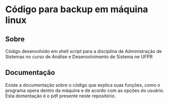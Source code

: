 # Código para backup em máquina linux

## Sobre

Código desenvolvido em shell script para a disciplina de Administração de Sistemas no curso de Análise e Desenvolvimento de Sistema ne UFPR

## Documentação

Existe a documentação sobre o código que explica suas funções, como o programa opera dentro da máquina e de acordo com as opções do usuário. Esta domentação é o pdf presente neste repositório.
